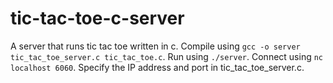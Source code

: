 # tic-tac-toe-c-server

A server that runs tic tac toe written in c. Compile using `gcc -o server tic_tac_toe_server.c tic_tac_toe.c`. Run using `./server`. Connect using `nc localhost 6060`. Specify the IP address and port in tic_tac_toe_server.c.
